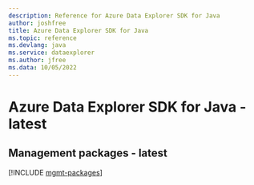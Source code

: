 ```yaml
---
description: Reference for Azure Data Explorer SDK for Java
author: joshfree
title: Azure Data Explorer SDK for Java
ms.topic: reference
ms.devlang: java
ms.service: dataexplorer
ms.author: jfree
ms.data: 10/05/2022
---
```

# Azure Data Explorer SDK for Java - latest

## Management packages - latest
[!INCLUDE [mgmt-packages](data-explorer-mgmt-index.md)]